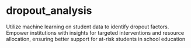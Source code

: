 # dropout_analysis
Utilize machine learning on student data to identify dropout factors. Empower institutions with insights for targeted interventions and resource allocation, ensuring better support for at-risk students in school education
